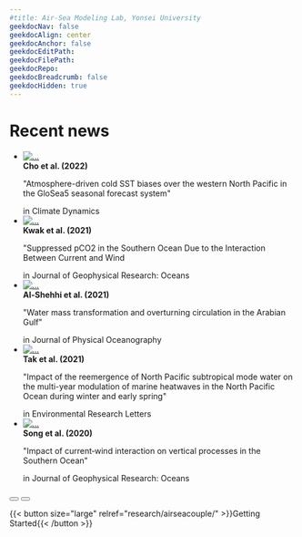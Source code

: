 ```yaml
---
#title: Air-Sea Modeling Lab, Yonsei University
geekdocNav: false
geekdocAlign: center
geekdocAnchor: false
geekdocEditPath:
geekdocFilePath:
geekdocRepo:
geekdocBreadcrumb: false
geekdocHidden: true
---
```

<div class="swiffy-slider slider-item-show3 slider-item-reveal slider-nav-visible">

# Recent news
  <ul class="slider-container py-4" id="slider2">
    <!-- item #1 -->
    <li>
      <div class="card shadow h-100">
        <div class="ratio ratio-16x9">
          <a href="https://link.springer.com/article/10.1007/s00382-022-06228-x">
          <img src="/images/cho2022.png" class="card-img-top" loading="lazy" alt="...">
          </a>
        </div>
        <div class="card-body d-flex flex-column flex-md-row">
          <div class="flex-grow-1">
            <strong>Cho et al. (2022)</strong>
            <p class="card-text">"Atmosphere-driven cold SST biases over the western North Pacific in the GloSea5 seasonal forecast system"</p>
          </div>
          <div class="px-md-2">in Climate Dynamics</div>
        </div>
      </div>
    </li>
    <!-- item #2 -->
    <li>
      <div class="card shadow h-100">
        <div class="ratio ratio-16x9">
          <a href="https://agupubs.onlinelibrary.wiley.com/doi/abs/10.1029/2021JC017884">
          <img src="/images/kwak.png" class="card-img-top" loading="lazy" alt="...">
          </a>
        </div>
        <div class="card-body d-flex flex-column flex-md-row">
          <div class="flex-grow-1">
            <strong>Kwak et al. (2021)</strong>
            <p class="card-text">"Suppressed pCO2 in the Southern Ocean Due to the Interaction Between Current and Wind</p>
          </div>
          <div class="px-md-2">in Journal of Geophysical Research: Oceans</div>
        </div>
      </div>
    </li>
    <!-- item #3 -->
    <li>
      <div class="card shadow h-100">
        <div class="ratio ratio-16x9">
          <a href="https://journals.ametsoc.org/view/journals/phoc/51/11/JPO-D-20-0249.1.xml">
          <img src="/images/alshehhi.png" class="card-img-top" loading="lazy" alt="...">
          </a>
        </div>
        <div class="card-body d-flex flex-column flex-md-row">
          <div class="flex-grow-1">
            <strong>Al-Shehhi et al. (2021)</strong>
            <p class="card-text">"Water mass transformation and overturning circulation in the Arabian Gulf"</p>
          </div>
          <div class="px-md-2">in Journal of Physical Oceanography</div>
        </div>
      </div>
    </li>
    <!-- item #4 -->
    <li>
      <div class="card shadow h-100">
        <div class="ratio ratio-16x9">
          <a href="https://iopscience.iop.org/article/10.1088/1748-9326/ac0cad/meta">
          <img src="/images/tak.jpeg" class="card-img-top" loading="lazy" alt="...">
          </a>
        </div>
        <div class="card-body d-flex flex-column flex-md-row">
          <div class="flex-grow-1">
            <strong>Tak et al. (2021)</strong>
            <p class="card-text">"Impact of the reemergence of North Pacific subtropical mode water on the multi-year modulation of marine heatwaves in the North Pacific Ocean during winter and early spring"</p>
          </div>
          <div class="px-md-2">in Environmental Research Letters</div>
        </div>
      </div>
    </li>
    <!-- item #5 -->
    <li>
      <div class="card shadow h-100">
        <div class="ratio ratio-16x9">
          <a href="https://agupubs.onlinelibrary.wiley.com/doi/full/10.1029/2020JC016046">
          <img src="/images/song.jpeg" class="card-img-top" loading="lazy" alt="...">
          </a>
        </div>
        <div class="card-body d-flex flex-column flex-md-row">
          <div class="flex-grow-1">
            <strong>Song et al. (2020)</strong>
            <p class="card-text">"Impact of current‐wind interaction on vertical processes in the Southern Ocean"</p>
          </div>
          <div class="px-md-2">in Journal of Geophysical Research: Oceans</div>
        </div>
      </div>
    </li>

  </ul>

  <button type="button" class="slider-nav"></button>
  <button type="button" class="slider-nav slider-nav-next"></button>
</div>

{{< button size="large" relref="research/airseacouple/" >}}Getting Started{{< /button >}}
